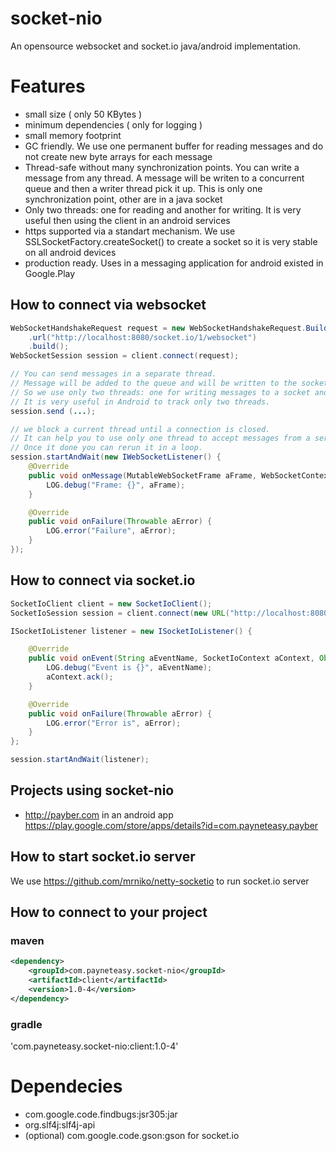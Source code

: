 # socket-nio

An opensource websocket and socket.io java/android implementation.

# Features
* small size ( only 50 KBytes )
* minimum dependencies ( only for logging )
* small memory footprint 
* GC friendly. We use one permanent buffer for reading messages and do not create new byte arrays for each message
* Thread-safe without many synchronization points. You can write a message from any thread. A message will be writen to a concurrent queue and then a writer thread pick it up. This is only one synchronization point, other are in a java socket
* Only two threads: one for reading and another for writing. It is very useful then using the client in an android services
* https supported via a standart mechanism. We use SSLSocketFactory.createSocket() to create a socket so it is very stable on all android devices
* production ready. Uses in a messaging application for android existed in Google.Play

## How to connect via websocket
```java
WebSocketHandshakeRequest request = new WebSocketHandshakeRequest.Builder()
    .url("http://localhost:8080/socket.io/1/websocket")
    .build();
WebSocketSession session = client.connect(request);

// You can send messages in a separate thread.
// Message will be added to the queue and will be written to the socket in a writer thread.
// So we use only two threads: one for writing messages to a socket and second is for reading from a socket.
// It is very useful in Android to track only two threads.
session.send (...);

// we block a current thread until a connection is closed. 
// It can help you to use only one thread to accept messages from a server.
// Once it done you can rerun it in a loop.
session.startAndWait(new IWebSocketListener() {
    @Override
    public void onMessage(MutableWebSocketFrame aFrame, WebSocketContext aContext) {
        LOG.debug("Frame: {}", aFrame);
    }

    @Override
    public void onFailure(Throwable aError) {
        LOG.error("Failure", aError);
    }
});
```


## How to connect via socket.io
```java
SocketIoClient client = new SocketIoClient();
SocketIoSession session = client.connect(new URL("http://localhost:8080/socket.io/1/");

ISocketIoListener listener = new ISocketIoListener() {

    @Override
    public void onEvent(String aEventName, SocketIoContext aContext, Object... args) {
        LOG.debug("Event is {}", aEventName);
        aContext.ack();
    }

    @Override
    public void onFailure(Throwable aError) {
        LOG.error("Error is", aError);
    }
};

session.startAndWait(listener);

```

## Projects using socket-nio
* http://payber.com in an android app https://play.google.com/store/apps/details?id=com.payneteasy.payber

## How to start socket.io server
We use https://github.com/mrniko/netty-socketio to run socket.io server

## How to connect to your project
### maven
```xml
<dependency>
	<groupId>com.payneteasy.socket-nio</groupId>
	<artifactId>client</artifactId>
	<version>1.0-4</version>
</dependency>
```

### gradle
'com.payneteasy.socket-nio:client:1.0-4'

# Dependecies
* com.google.code.findbugs:jsr305:jar
* org.slf4j:slf4j-api
* (optional) com.google.code.gson:gson for socket.io 

